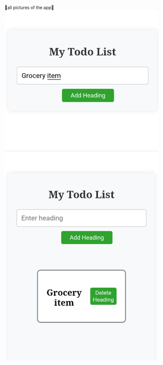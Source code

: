 🍑all pictures of the app🍑
![image alt](https://github.com/Charmaine-byte/To-do-list/blob/99de6243892fb7c04d0cb79fde8d90648b7962a7/Screenshot_20250717-161925.jpg)
![image alt](https://github.com/Charmaine-byte/To-do-list/blob/05016754fccbf92c2399c527703f2a3d3b5ff5f5/Screenshot_20250717-160905.jpg)

